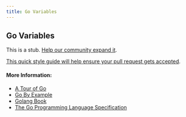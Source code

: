 ```yaml
---
title: Go Variables
---
```

## Go Variables

This is a stub. [Help our community expand it](https://github.com/freecodecamp/guides/tree/master/src/pages/go/go-variables/index.md).

[This quick style guide will help ensure your pull request gets accepted](https://github.com/freecodecamp/guides/blob/master/README.md).

<!-- The article goes here, in GitHub-flavored Markdown. Feel free to add YouTube videos, images, and CodePen/JSBin embeds  -->

#### More Information:
<!-- Please add any articles you think might be helpful to read before writing the article -->
* [A Tour of Go](https://tour.golang.org/basics/8)
* [Go By Example](https://gobyexample.com/variables)
* [Golang Book](https://www.golang-book.com/books/intro/4)
* [The Go Programming Language Specification](https://golang.org/ref/spec#Variable_declarations)
